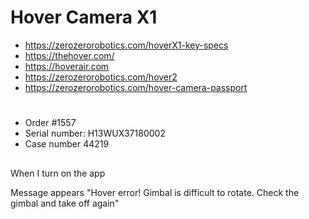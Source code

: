 # Hover Camera X1

* https://zerozerorobotics.com/hoverX1-key-specs
* https://thehover.com/
* https://hoverair.com
* https://zerozerorobotics.com/hover2
* https://zerozerorobotics.com/hover-camera-passport

#

* Order #1557
* Serial number: H13WUX37180002
* Case number 44219

##

When I turn on the app

Message appears
"Hover error! Gimbal is difficult to rotate. Check the gimbal and take off again"